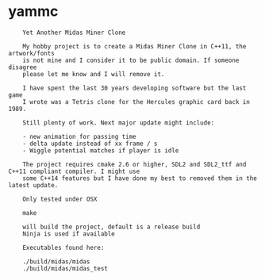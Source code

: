 # yammc

        Yet Another Midas Miner Clone

        My hobby project is to create a Midas Miner Clone in C++11, the artwork/fonts
        is not mine and I consider it to be public domain. If someone disagree
        please let me know and I will remove it.

        I have spent the last 30 years developing software but the last game
        I wrote was a Tetris clone for the Hercules graphic card back in 1989.

        Still plenty of work. Next major update might include:

        - new animation for passing time
        - delta update instead of xx frame / s
        - Wiggle potential matches if player is idle

        The project requires cmake 2.6 or higher, SDL2 and SDL2_ttf and C++11 compliant compiler. I might use
        some C++14 features but I have done my best to removed them in the latest update.

        Only tested under OSX

        make

        will build the project, default is a release build
        Ninja is used if available

        Executables found here:

        ./build/midas/midas
        ./build/midas/midas_test
